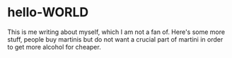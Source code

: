 # hello-WORLD

This is me writing about myself, which I am not a fan of. Here's some more stuff, people buy martinis but do not want a crucial part of martini in order to get more alcohol for cheaper.
